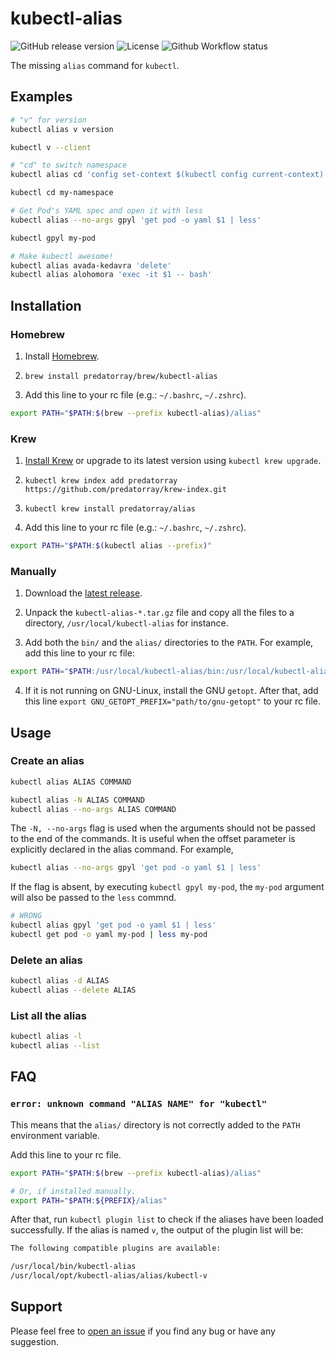 # kubectl-alias

![GitHub release version](https://img.shields.io/github/v/release/predatorray/kubectl-alias)
![License](https://img.shields.io/github/license/predatorray/kubectl-alias)
![Github Workflow status](https://img.shields.io/github/workflow/status/predatorray/kubectl-alias/ci)

The missing `alias` command for `kubectl`.

## Examples

```sh
# "v" for version
kubectl alias v version

kubectl v --client
```

```sh
# "cd" to switch namespace
kubectl alias cd 'config set-context $(kubectl config current-context) --namespace'

kubectl cd my-namespace
```

```sh
# Get Pod's YAML spec and open it with less
kubectl alias --no-args gpyl 'get pod -o yaml $1 | less'

kubectl gpyl my-pod
```

```sh
# Make kubectl awesome!
kubectl alias avada-kedavra 'delete'
kubectl alias alohomora 'exec -it $1 -- bash'
```

## Installation

### Homebrew

1. Install [Homebrew](https://brew.sh/).

2. `brew install predatorray/brew/kubectl-alias`

3. Add this line to your rc file (e.g.: `~/.bashrc`, `~/.zshrc`).
  ```sh
  export PATH="$PATH:$(brew --prefix kubectl-alias)/alias"
  ```

### Krew

1. [Install Krew](https://krew.sigs.k8s.io/docs/user-guide/setup/install/) or upgrade to its latest version using `kubectl krew upgrade`.

2. `kubectl krew index add predatorray https://github.com/predatorray/krew-index.git`

3. `kubectl krew install predatorray/alias`

4. Add this line to your rc file (e.g.: `~/.bashrc`, `~/.zshrc`).
  ```sh
  export PATH="$PATH:$(kubectl alias --prefix)"
  ```

### Manually

1. Download the [latest release](https://github.com/predatorray/kubectl-alias/releases/latest).

2. Unpack the `kubectl-alias-*.tar.gz` file and copy all the files to a directory, `/usr/local/kubectl-alias` for instance.

3. Add both the `bin/` and the `alias/` directories to the `PATH`. For example, add this line to your rc file: 
  ```sh
  export PATH="$PATH:/usr/local/kubectl-alias/bin:/usr/local/kubectl-alias/alias"
  ```

4. If it is not running on GNU-Linux, install the GNU `getopt`. After that, add this line `export GNU_GETOPT_PREFIX="path/to/gnu-getopt"` to your rc file.

## Usage

### Create an alias

```sh
kubectl alias ALIAS COMMAND

kubectl alias -N ALIAS COMMAND
kubectl alias --no-args ALIAS COMMAND
```

The `-N, --no-args` flag is used when the arguments should not be passed to the end of the commands. It is useful when the offset parameter is explicitly declared in the alias command. For example,

```sh
kubectl alias --no-args gpyl 'get pod -o yaml $1 | less'
```

If the flag is absent, by executing `kubectl gpyl my-pod`, the `my-pod` argument will also be passed to the `less` commnd.

```sh
# WRONG
kubectl alias gpyl 'get pod -o yaml $1 | less'
kubectl get pod -o yaml my-pod | less my-pod 
```

### Delete an alias

```sh
kubectl alias -d ALIAS
kubectl alias --delete ALIAS
```
### List all the alias

```sh
kubectl alias -l
kubectl alias --list
```


## FAQ

### `error: unknown command "ALIAS NAME" for "kubectl"`

This means that the `alias/` directory is not correctly added to the `PATH` environment variable.

Add this line to your rc file.

```sh
export PATH="$PATH:$(brew --prefix kubectl-alias)/alias"

# Or, if installed manually.
export PATH="$PATH:${PREFIX}/alias"
```

After that, run `kubectl plugin list` to check if the aliases have been loaded successfully. If the alias is named `v`, the output of the plugin list will be:

```txt
The following compatible plugins are available:

/usr/local/bin/kubectl-alias
/usr/local/opt/kubectl-alias/alias/kubectl-v
```

## Support

Please feel free to [open an issue](https://github.com/predatorray/kubectl-alias/issues/new) if you find any bug or have any suggestion.
